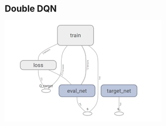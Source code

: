 
# Double DQN

![](https://github.com/LuoJiaji/Reinforcement-Learning/blob/master/DoubleDQN/Double%20DQN.PNG)

